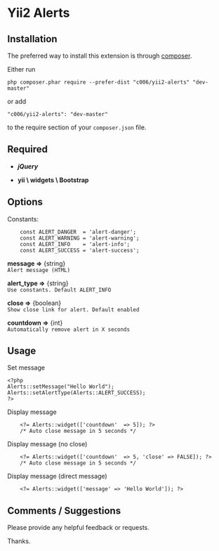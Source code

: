Yii2 Alerts
===================



Installation
------------

The preferred way to install this extension is through [composer](http://getcomposer.org/download/).

Either run

`
php composer.phar require --prefer-dist "c006/yii2-alerts" "dev-master"
`

or add

`
"c006/yii2-alerts": "dev-master"
`

to the require section of your `composer.json` file.


Required
--------

+ ***jQuery***

+ **yii \ widgets \ Bootstrap**


Options
-------

Constants:
>
        const ALERT_DANGER  = 'alert-danger';
        const ALERT_WARNING = 'alert-warning';
        const ALERT_INFO    = 'alert-info';
        const ALERT_SUCCESS = 'alert-success';

**message =>**  {string}  
` Alert message (HTML) `

**alert_type =>**  {string}  
` Use constants. Default ALERT_INFO `

**close =>**  {boolean}  
` Show close link for alert. Default enabled `

**countdown =>**  {int}  
` Automatically remove alert in X seconds `



Usage
-----

Set message
>
    <?php
    Alerts::setMessage("Hello World");
    Alerts::setAlertType(Alerts::ALERT_SUCCESS);
    ?>

Display message
>
        <?= Alerts::widget(['countdown'  => 5]); ?>
        /* Auto close message in 5 seconds */


Display message (no close)
>
        <?= Alerts::widget(['countdown'  => 5, 'close' => FALSE]); ?>
        /* Auto close message in 5 seconds */

Display message (direct message)
>
        <?= Alerts::widget(['message' => 'Hello World']); ?>

Comments / Suggestions
--------------------

Please provide any helpful feedback or requests.

Thanks.


































